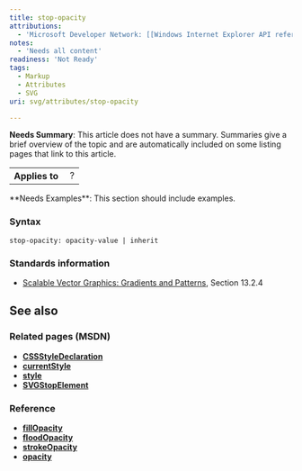 ```yaml
---
title: stop-opacity
attributions:
  - 'Microsoft Developer Network: [[Windows Internet Explorer API reference](http://msdn.microsoft.com/en-us/library/ie/hh828809%28v=vs.85%29.aspx) Article]'
notes:
  - 'Needs all content'
readiness: 'Not Ready'
tags:
  - Markup
  - Attributes
  - SVG
uri: svg/attributes/stop-opacity

---
```

**Needs Summary**: This article does not have a summary. Summaries give a brief overview of the topic and are automatically included on some listing pages that link to this article.

<table class="wikitable">
<tr>
<th>
Applies to

</th>
<td>
 ?

</td>
</tr>
</table>
**Needs Examples**: This section should include examples.

### Syntax

    stop-opacity: opacity-value | inherit

### Standards information

-   [Scalable Vector Graphics: Gradients and Patterns](http://go.microsoft.com/fwlink/p/?linkid=199811), Section 13.2.4

## See also

### Related pages (MSDN)

-   [**CSSStyleDeclaration**](/css/cssom/CSSStyleDeclaration/CSSStyleDeclaration)
-   [**currentStyle**](/css/cssom/currentStyle)
-   [**style**](/css/cssom/style)
-   [**SVGStopElement**](/svg/elements/stop)

### Reference

-   [**fillOpacity**](/svg/attributes/fill-opacity)
-   [**floodOpacity**](/svg/attributes/flood-opacity)
-   [**strokeOpacity**](/svg/attributes/stroke-opacity)
-   [**opacity**](/css/properties/opacity)
